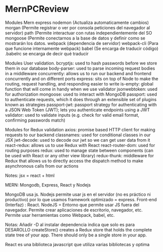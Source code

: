# MernPCReview
Modules Mern
express 
nodemon (Actualiza automaticamente cambios)
morgan (Permite registrar o ver por consola peticiones del navegador al servidor)
path (Permite interactuar con rutas independientemente del SO
mongoose (Permite conectarnos a la base de datos y definir como se mostrarán los datos.
webpack (dependencia de servidor)
webpack-cli (Para que funcione internamente webpack)
babel (Se encarga de traducir código) .babelrc se encarga de decir qué traducir

Modules User validation.
bcryptjs: used to hash passwords before we store them in our database
body-parser: used to parse incoming request bodies in a middleware
concurrently: allows us to run our backend and frontend concurrently and on different ports
express: sits on top of Node to make the routing, request handling, and responding easier to write
is-empty: global function that will come in handy when we use validator
jsonwebtoken: used for authorization
mongoose: used to interact with MongoDB
passport: used to authenticate requests, which it does through an extensible set of plugins known as strategies
passport-jwt: passport strategy for authenticating with a JSON Web Token (JWT); lets you authenticate endpoints using a JWT
validator: used to validate inputs (e.g. check for valid email format, confirming passwords match)

Modules for Redux validation
axios: promise based HTTP client for making requests to our backend
classnames: used for conditional classes in our JSX
jwt-decode: used to decode our jwt so we can get user data from it
react-redux: allows us to use Redux with React
react-router-dom: used for routing purposes
redux: used to manage state between components (can be used with React or any other view library)
redux-thunk: middleware for Redux that allows us to directly access the dispatch method to make asynchronous calls from our actions

Notes:
jsx = react + html

MERN: Mongodb, Express, React y Nodejs

MongoDB usa js.
Nodejs permite usar js en el servidor (no es práctico ni productivo) por lo que usamos framework optimizado = express.
Front-end (Interfaz) : React.
NodeJS = Entorno que permite usar JS fuera del navegador. Permite crear aplicaciones de escritorio, navegador, etc. Permite usar herramientas como Webpack, babel, etc.

Notas:
Añadir -D al instalar dependencia indica que solo es para DESAROLLO
createStore() creates a Redux store that holds the complete state tree of your app. There should only be a single store in your app.

React es una biblioteca javascript que utiliza varias bibliotecas y optima